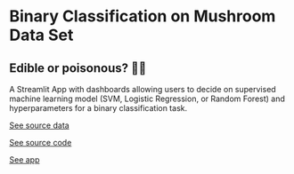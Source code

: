 # Binary Classification on Mushroom Data Set

## Edible or poisonous? 🍄🍴

A Streamlit App with dashboards allowing users to decide on supervised machine learning model (SVM, Logistic Regression, or Random Forest) and hyperparameters for a binary classification task.

[See source data](https://archive.ics.uci.edu/ml/datasets/Mushroom)

[See source code](https://github.com/inespancorbo/Web-Applications/blob/master/Mushrooms-Binary-Class/app.py)

[See app]()
